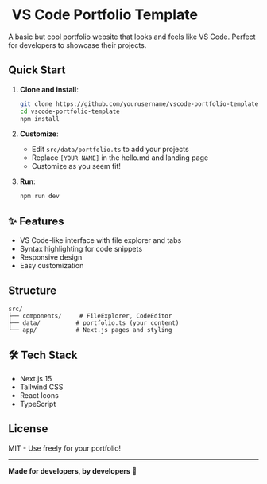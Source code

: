 # ️ VS Code Portfolio Template

A basic but cool portfolio website that looks and feels like VS Code. Perfect for developers to showcase their projects.

##  Quick Start

1. **Clone and install**:
   ```bash
   git clone https://github.com/yourusername/vscode-portfolio-template.git
   cd vscode-portfolio-template
   npm install
   ```

2. **Customize**:
   - Edit `src/data/portfolio.ts` to add your projects
   - Replace `[YOUR NAME]` in the hello.md and landing page
   - Customize as you seem fit!

3. **Run**:
   ```bash
   npm run dev
   ```

## ✨ Features

- VS Code-like interface with file explorer and tabs
- Syntax highlighting for code snippets
- Responsive design
- Easy customization

##  Structure

```
src/
├── components/     # FileExplorer, CodeEditor
├── data/          # portfolio.ts (your content)
└── app/           # Next.js pages and styling
```

## 🛠️ Tech Stack

- Next.js 15
- Tailwind CSS
- React Icons
- TypeScript

##  License

MIT - Use freely for your portfolio!

---

**Made for developers, by developers** 🚀
